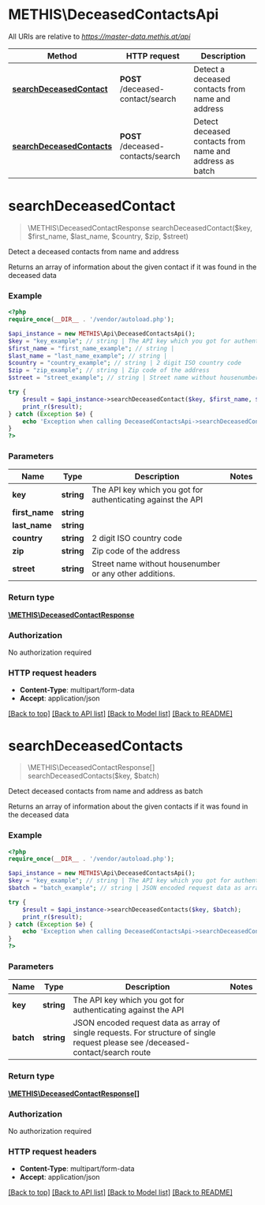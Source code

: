 # METHIS\DeceasedContactsApi

All URIs are relative to *https://master-data.methis.at/api*

Method | HTTP request | Description
------------- | ------------- | -------------
[**searchDeceasedContact**](DeceasedContactsApi.md#searchDeceasedContact) | **POST** /deceased-contact/search | Detect a deceased contacts from name and address
[**searchDeceasedContacts**](DeceasedContactsApi.md#searchDeceasedContacts) | **POST** /deceased-contacts/search | Detect deceased contacts from name and address as batch


# **searchDeceasedContact**
> \METHIS\DeceasedContactResponse searchDeceasedContact($key, $first_name, $last_name, $country, $zip, $street)

Detect a deceased contacts from name and address

Returns an array of information about the given contact if it was found in the deceased data

### Example
```php
<?php
require_once(__DIR__ . '/vendor/autoload.php');

$api_instance = new METHIS\Api\DeceasedContactsApi();
$key = "key_example"; // string | The API key which you got for authenticating against the API
$first_name = "first_name_example"; // string | 
$last_name = "last_name_example"; // string | 
$country = "country_example"; // string | 2 digit ISO country code
$zip = "zip_example"; // string | Zip code of the address
$street = "street_example"; // string | Street name without housenumber or any other additions.

try {
    $result = $api_instance->searchDeceasedContact($key, $first_name, $last_name, $country, $zip, $street);
    print_r($result);
} catch (Exception $e) {
    echo 'Exception when calling DeceasedContactsApi->searchDeceasedContact: ', $e->getMessage(), PHP_EOL;
}
?>
```

### Parameters

Name | Type | Description  | Notes
------------- | ------------- | ------------- | -------------
 **key** | **string**| The API key which you got for authenticating against the API |
 **first_name** | **string**|  |
 **last_name** | **string**|  |
 **country** | **string**| 2 digit ISO country code |
 **zip** | **string**| Zip code of the address |
 **street** | **string**| Street name without housenumber or any other additions. |

### Return type

[**\METHIS\DeceasedContactResponse**](../Model/DeceasedContactResponse.md)

### Authorization

No authorization required

### HTTP request headers

 - **Content-Type**: multipart/form-data
 - **Accept**: application/json

[[Back to top]](#) [[Back to API list]](../../README.md#documentation-for-api-endpoints) [[Back to Model list]](../../README.md#documentation-for-models) [[Back to README]](../../README.md)

# **searchDeceasedContacts**
> \METHIS\DeceasedContactResponse[] searchDeceasedContacts($key, $batch)

Detect deceased contacts from name and address as batch

Returns an array of information about the given contacts if it was found in the deceased data

### Example
```php
<?php
require_once(__DIR__ . '/vendor/autoload.php');

$api_instance = new METHIS\Api\DeceasedContactsApi();
$key = "key_example"; // string | The API key which you got for authenticating against the API
$batch = "batch_example"; // string | JSON encoded request data as array of single requests. For structure of single request please see /deceased-contact/search route

try {
    $result = $api_instance->searchDeceasedContacts($key, $batch);
    print_r($result);
} catch (Exception $e) {
    echo 'Exception when calling DeceasedContactsApi->searchDeceasedContacts: ', $e->getMessage(), PHP_EOL;
}
?>
```

### Parameters

Name | Type | Description  | Notes
------------- | ------------- | ------------- | -------------
 **key** | **string**| The API key which you got for authenticating against the API |
 **batch** | **string**| JSON encoded request data as array of single requests. For structure of single request please see /deceased-contact/search route |

### Return type

[**\METHIS\DeceasedContactResponse[]**](../Model/DeceasedContactResponse.md)

### Authorization

No authorization required

### HTTP request headers

 - **Content-Type**: multipart/form-data
 - **Accept**: application/json

[[Back to top]](#) [[Back to API list]](../../README.md#documentation-for-api-endpoints) [[Back to Model list]](../../README.md#documentation-for-models) [[Back to README]](../../README.md)

